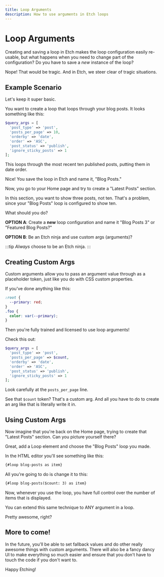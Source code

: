 ```yaml
---
title: Loop Arguments
description: How to use arguments in Etch loops
---
```


# Loop Arguments

Creating and saving a loop in Etch makes the loop configuration easily re-usable, but what happens when you need to change part of the configuration? Do you have to save a *new* instance of the loop?

Nope! That would be tragic. And in Etch, we steer clear of tragic situations.

## Example Scenario

Let's keep it super basic.

You want to create a loop that loops through your blog posts. It looks something like this: 

```php
$query_args = [
  'post_type' => 'post',
  'posts_per_page' => 10,
  'orderby' => 'date',
  'order' => 'ASC',
  'post_status' => 'publish',
  'ignore_sticky_posts' => 1
];
```

This loops through the most recent ten published posts, putting them in date order.

Nice! You save the loop in Etch and name it, "Blog Posts."

Now, you go to your Home page and try to create a "Latest Posts" section.

In this section, you want to show three posts, not ten. That's a problem, since your "Blog Posts" loop is configured to show ten.

What should you do?

**OPTION A**: Create a **new** loop configuration and name it "Blog Posts 3" or "Featured Blog Posts?"

**OPTION B**: Be an Etch ninja and use custom args (arguments)?

:::tip
_Always_ choose to be an Etch ninja.
:::

## Creating Custom Args

Custom arguments allow you to pass an argument value through as a placeholder token, just like you do with CSS custom properties.

If you've done anything like this:

```css
:root {
  --primary: red;
}
.foo {
  color: var(--primary);
}
```
Then you're fully trained and licensed to use loop arguments!

Check this out:

```php
$query_args = [
  'post_type' => 'post',
  'posts_per_page' => $count,
  'orderby' => 'date',
  'order' => 'ASC',
  'post_status' => 'publish',
  'ignore_sticky_posts' => 1
];
```

Look carefully at the `posts_per_page` line.

See that `$count` token? That's a custom arg. And all you have to do to create an arg like that is literally write it in.

## Using Custom Args

Now imagine that you're back on the Home page, trying to create that "Latest Posts" section. Can you picture yourself there?

Great, add a Loop element and choose the "Blog Posts" loop you made.

In the HTML editor you'll see something like this:

```html
{#loop blog-posts as item}
```

All you're going to do is change it to this:

```html
{#loop blog-posts($count: 3) as item}
```

Now, whenever you use the loop, you have full control over the number of items that is displayed.

You can extend this same technique to ANY argument in a loop.

Pretty awesome, right?

## More to come!

In the future, you'll be able to set fallback values and do other really awesome things with custom arguments. There will also be a fancy dancy UI to make everything so much easier and ensure that you don't have to touch the code if you don't want to.

Happy Etching!